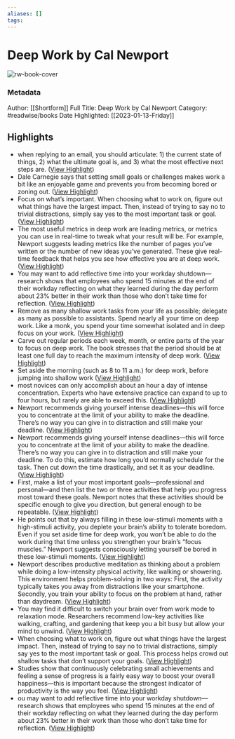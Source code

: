 ```yaml
---
aliases: []
tags:
---
```

# Deep Work by Cal Newport

![rw-book-cover](https://media.shortform.com/covers/png/deep-work-cover.png)
### Metadata
Author: [[Shortform]]
Full Title: Deep Work by Cal Newport
Category: #readwise/books
Date Highlighted: [[2023-01-13-Friday]]

## Highlights
- when replying to an email, you should articulate: 1) the current state of things, 2) what the ultimate goal is, and 3) what the most effective next steps are. ([View Highlight](https://www.shortform.com/app/highlights/500577d8-fd81-4b8b-bf08-ae91d6dce864))
- Dale Carnegie says that setting small goals or challenges makes work a bit like an enjoyable game and prevents you from becoming bored or zoning out. ([View Highlight](https://www.shortform.com/app/highlights/cedc4128-1a32-418f-851d-46c08a36293a))
- Focus on what’s important. When choosing what to work on, figure out what things have the largest impact. Then, instead of trying to say no to trivial distractions, simply say yes to the most important task or goal. ([View Highlight](https://www.shortform.com/app/highlights/1d9e5a07-d36d-49e7-8d11-4deb4e76cc44))
- The most useful metrics in deep work are leading metrics, or metrics you can use in real-time to tweak what your result will be. For example, Newport suggests leading metrics like the number of pages you’ve written or the number of new ideas you’ve generated. These give real-time feedback that helps you see how effective you are at deep work. ([View Highlight](https://www.shortform.com/app/highlights/7712673f-d190-4668-bb37-a03c2bbca6dd))
- You may want to add reflective time into your workday shutdown—research shows that employees who spend 15 minutes at the end of their workday reflecting on what they learned during the day perform about 23% better in their work than those who don’t take time for reflection. ([View Highlight](https://www.shortform.com/app/highlights/6e647522-e3e9-4ad0-a7b3-2a71a5ca4167))
- Remove as many shallow work tasks from your life as possible; delegate as many as possible to assistants. Spend nearly all your time on deep work. Like a monk, you spend your time somewhat isolated and in deep focus on your work. ([View Highlight](https://www.shortform.com/app/highlights/e28fd25d-794e-4da0-9398-89869a8a2822))
- Carve out regular periods each week, month, or entire parts of the year to focus on deep work. The book stresses that the period should be at least one full day to reach the maximum intensity of deep work. ([View Highlight](https://www.shortform.com/app/highlights/22b526f7-2dc1-48e4-b3ea-0db29b4e947d))
- Set aside the morning (such as 8 to 11 a.m.) for deep work, before jumping into shallow work ([View Highlight](https://www.shortform.com/app/highlights/d2585ed0-36ab-4174-9e71-9a0fb8e59f12))
- most novices can only accomplish about an hour a day of intense concentration. Experts who have extensive practice can expand to up to four hours, but rarely are able to exceed this. ([View Highlight](https://www.shortform.com/app/highlights/13813a26-b606-4951-b558-2d2f5baa2972))
- Newport recommends giving yourself intense deadlines—this will force you to concentrate at the limit of your ability to make the deadline. There’s no way you can give in to distraction and still make your deadline. ([View Highlight](https://www.shortform.com/app/highlights/39a69a96-e3cf-4aba-b31c-e72ee1f33abb))
- Newport recommends giving yourself intense deadlines—this will force you to concentrate at the limit of your ability to make the deadline. There’s no way you can give in to distraction and still make your deadline.
  To do this, estimate how long you’d normally schedule for the task. Then cut down the time drastically, and set it as your deadline. ([View Highlight](https://www.shortform.com/app/highlights/1d348955-5ca3-431b-a746-b6240e798ea4))
- First, make a list of your most important goals—professional and personal—and then list the two or three activities that help you progress most toward these goals. Newport notes that these activities should be specific enough to give you direction, but general enough to be repeatable. ([View Highlight](https://www.shortform.com/app/highlights/2fd840e1-9a47-4557-9c6f-3ef317267d9e))
- He points out that by always filling in these low-stimuli moments with a high-stimuli activity, you deplete your brain’s ability to tolerate boredom.
  Even if you set aside time for deep work, you won’t be able to do the work during that time unless you strengthen your brain’s “focus muscles.” Newport suggests consciously letting yourself be bored in these low-stimuli moments. ([View Highlight](https://www.shortform.com/app/highlights/3d0f3ecb-fdaa-434d-8687-d1d2749a8c55))
- Newport describes productive meditation as thinking about a problem while doing a low-intensity physical activity, like walking or showering. This environment helps problem-solving in two ways: First, the activity typically takes you away from distractions like your smartphone. Secondly, you train your ability to focus on the problem at hand, rather than daydream. ([View Highlight](https://www.shortform.com/app/highlights/a9c997b7-cd9f-4a91-bcdf-f8006117c746))
- You may find it difficult to switch your brain over from work mode to relaxation mode. Researchers recommend low-key activities like walking, crafting, and gardening that keep you a bit busy but allow your mind to unwind. ([View Highlight](https://www.shortform.com/app/highlights/48502d1f-8f9a-4e73-a9df-12285c19245f))
- When choosing what to work on, figure out what things have the largest impact. Then, instead of trying to say no to trivial distractions, simply say yes to the most important task or goal. This process helps crowd out shallow tasks that don’t support your goals. ([View Highlight](https://www.shortform.com/app/highlights/566221c1-8b95-4283-ba42-8de7198a83ae))
- Studies show that continuously celebrating small achievements and feeling a sense of progress is a fairly easy way to boost your overall happiness—this is important because the strongest indicator of productivity is the way you feel. ([View Highlight](https://www.shortform.com/app/highlights/83359929-ff77-4afc-b71c-7b1d8ead2a1e))
- ou may want to add reflective time into your workday shutdown—research shows that employees who spend 15 minutes at the end of their workday reflecting on what they learned during the day perform about 23% better in their work than those who don’t take time for reflection. ([View Highlight](https://www.shortform.com/app/highlights/1bdf563b-b22b-400e-9cee-3e148186a4be))

